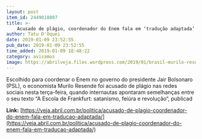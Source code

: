 ```yaml
---
layout: post
item_id: 2449018807
title: >-
    Acusado de plágio, coordenador do Enem fala em ‘tradução adaptada’
author: Tatu D'Oquei
date: 2019-01-09 23:52:55
pub_date: 2019-01-09 23:52:55
time_added: 2019-01-09 18:48:22
category: avisamos
image: https://abrilveja.files.wordpress.com/2019/01/brasil-murilo-resende-20190109-002.jpg?quality=70&strip=info&w=680&h=453&crop=1
---
```


Escolhido para coordenar o Enem no governo do presidente Jair Bolsonaro (PSL), o economista Murilo Resende foi acusado de plágio nas redes sociais nesta terça-feira, quando internautas apontaram semelhanças entre o seu texto “A Escola de Frankfurt: satanismo, feiúra e revolução“, publicad

**Link:** [https://veja.abril.com.br/politica/acusado-de-plagio-coordenador-do-enem-fala-em-traducao-adaptada/](https://veja.abril.com.br/politica/acusado-de-plagio-coordenador-do-enem-fala-em-traducao-adaptada/)

